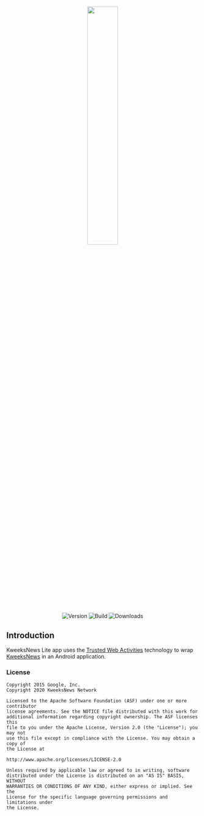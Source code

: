 # <p align="center"><img width="40%" src="https://www.kweeksnews.com/wp-content/uploads/2020/07/kweeksnews-black.svg"></p>

<p align="center">
  <img alt="Version" src="https://img.shields.io/github/v/release/KweeksNews/kweeksnews_twa?label=Version&sort=semver&style=for-the-badge">
  <img alt="Build" src="https://img.shields.io/github/workflow/status/KweeksNews/kweeksnews_twa/Build%20App?style=for-the-badge">
  <img alt="Downloads" src="https://img.shields.io/github/downloads/KweeksNews/kweeksnews_twa/total?color=green&label=Downloads&style=for-the-badge">
</p>

## Introduction

KweeksNews Lite app uses the [Trusted Web Activities](https://developers.google.com/web/updates/2017/10/using-twa) technology to wrap [KweeksNews](https://www.kweeksnews.com) in an Android application.

### License

```
Copyright 2015 Google, Inc.
Copyright 2020 KweeksNews Network

Licensed to the Apache Software Foundation (ASF) under one or more contributor
license agreements. See the NOTICE file distributed with this work for
additional information regarding copyright ownership. The ASF licenses this
file to you under the Apache License, Version 2.0 (the "License"); you may not
use this file except in compliance with the License. You may obtain a copy of
the License at

http://www.apache.org/licenses/LICENSE-2.0

Unless required by applicable law or agreed to in writing, software
distributed under the License is distributed on an "AS IS" BASIS, WITHOUT
WARRANTIES OR CONDITIONS OF ANY KIND, either express or implied. See the
License for the specific language governing permissions and limitations under
the License.
```
